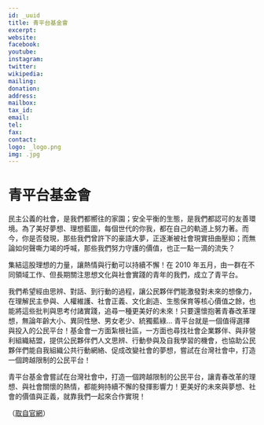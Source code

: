 ```yaml
---
id: _uuid
title: 青平台基金會
excerpt:
website:
facebook:
youtube:
instagram:
twitter:
wikipedia:
mailing:
donation:
address:
mailbox:
tax_id:
email:
tel:
fax:
contact:
logo: _logo.png
img: .jpg
---
```


# 青平台基金會

民主公義的社會，是我們都嚮往的家園；安全平衡的生態，是我們都認可的友善環境。為了美好夢想、理想藍圖，每個世代的你我，都在自己的軌道上努力著。而今，你是否發現，那些我們曾許下的豪語大夢，正逐漸被社會現實扭曲壓抑；而無論如何聲嘶力竭的呼喊，那些我們努力守護的價值，也正一點一滴的流失？

集結這股理想的力量，讓熱情與行動可以持續不懈！在 2010 年五月，由一群在不同領域工作、但長期關注思想文化與社會實踐的青年的我們，成立了青平台。

我們希望經由思辨、對話、到行動的過程，讓公民夥伴們能激發對未來的想像力，在理解民主參與、人權維護、社會正義、文化創造、生態保育等核心價值之餘，也能將這些批判與思考付諸實踐，追尋一種更美好的未來！只要還懷抱著青春改革理想，無論年齡大小、異同性戀、男女老少、統獨藍綠… 青平台就是一個值得選擇與投入的公民平台！基金會一方面紮根社區，一方面也尋找社會企業夥伴、與非營利組織結盟，提供公民夥伴們人文思辨、行動參與及自我學習的機會，也協助公民夥伴們能自我組織公共行動網絡、促成改變社會的夢想，嘗試在台灣社會中，打造一個跨越限制的公民平台！

青平台基金會嘗試在台灣社會中，打造一個跨越限制的公民平台，讓青春改革的理想、與社會關懷的熱情，都能夠持續不懈的發揮影響力！更美好的未來與夢想、社會的價值與正義，就靠我們一起來合作實現！

（[取自官網](http://www.ystaiwan.org/)）

